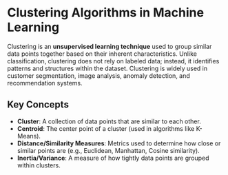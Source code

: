 # Clustering Algorithms in Machine Learning

Clustering is an **unsupervised learning technique** used to group similar data points together based on their inherent characteristics. Unlike classification, clustering does not rely on labeled data; instead, it identifies patterns and structures within the dataset. Clustering is widely used in customer segmentation, image analysis, anomaly detection, and recommendation systems.

## Key Concepts

- **Cluster**: A collection of data points that are similar to each other. 
- **Centroid**: The center point of a cluster (used in algorithms like K-Means).    
- **Distance/Similarity Measures**: Metrics used to determine how close or similar points are (e.g., Euclidean, Manhattan, Cosine similarity).     
- **Inertia/Variance**: A measure of how tightly data points are grouped within clusters.    




     


